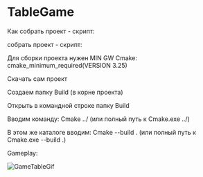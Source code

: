 
# TableGame

Как собрать проект - скрипт:

собрать проект - скрипт:

Для сборки проекта нужен MIN GW Cmake: cmake_minimum_required(VERSION 3.25)

Скачать сам проект

Создаем папку Build (в корне проекта)

Открыть в командной строке папку Build

Вводим команду: Cmake ../ (или полный путь к Cmake.exe ../)

В этом же каталоге вводим: Cmake --build . (или полный путь к Cmake.exe --build .)

Gameplay:

![GameTableGif](https://github.com/Vyaseslav/TableGame/assets/79661069/9b377eaf-af5c-4c72-9021-6b326fc1b627)
